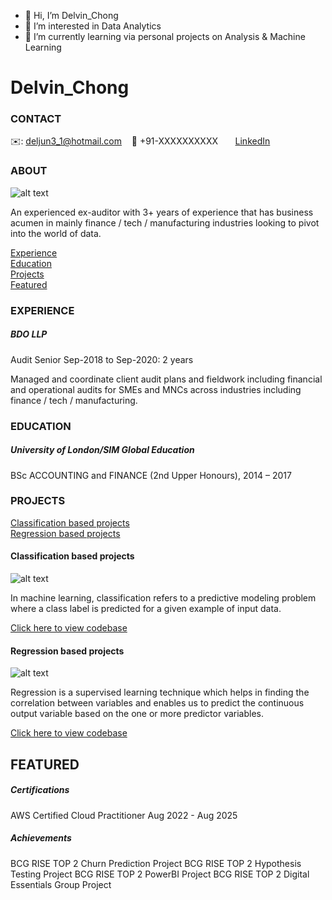- 👋 Hi, I’m Delvin_Chong
- 👀 I’m interested in Data Analytics
- 🌱 I’m currently learning via personal projects on Analysis & Machine Learning

# Delvin_Chong
<!-- CONTACT Section Starts -->
### CONTACT

<!-- Add your details -->
✉️: deljun3_1@hotmail.com
&nbsp;&nbsp; 📲 +91-XXXXXXXXXX
&nbsp;&nbsp;&nbsp;&nbsp;&nbsp; [LinkedIn](https://www.linkedin.com/in/delvin-chong-01754011a/) 
<!-- CONTACT Section Ends -->

<!-- ABOUT Section Starts -->
### ABOUT
<!-- Add link to your picture -->

![alt text](https://avatars.githubusercontent.com/u/105903466?s=400&u=453856be86ae07a1761b6782ad0919b4bea9af0f&v=4)

<!-- Add your details -->

An experienced ex-auditor with 3+ years of experience that has business acumen in mainly finance / tech / manufacturing industries looking to pivot into the world of data.


<!-- Add link to the sections -->
[Experience](#experience) <br>
[Education](#education) <br>
[Projects](#projects) <br>
[Featured](#featured) <br> 

<!-- ABOUT Section Ends -->

<!-- EXPERIENCE Section Starts -->
### EXPERIENCE
<!-- Add your details -->
##### BDO LLP
Audit Senior
Sep-2018 to Sep-2020: 2 years 

Managed and coordinate client audit plans and fieldwork including financial and operational audits for SMEs and MNCs across industries including finance / tech / manufacturing.

<!-- EXPERIENCE Section Ends -->

<!-- EDUCATION Section Starts -->
### EDUCATION
<!-- Add your details -->
##### University of London/SIM Global Education 
BSc ACCOUNTING and FINANCE (2nd Upper Honours), 2014 – 2017


<!-- EDUCATION Section Ends -->

<!-- PROJECTS Section Starts -->
### PROJECTS
<!-- Add your details -->

[Classification based projects](#classification-based-projects) <br>
[Regression based projects](#regression-based-projects) <br>

<!-- Add your details -->

#### Classification based projects
![alt text](https://raw.githubusercontent.com/krvishwesh54/Kumar-Vishwesh/main/images/Classification.png)

In machine learning, classification refers to a predictive modeling problem where a class label is predicted for a given example of input data.

[Click here to view codebase](https://github.com/krvishwesh54/DataScience_DeepLearning_MachineLearning/tree/master/Classification)

#### Regression based projects
![alt text](https://raw.githubusercontent.com/krvishwesh54/Kumar-Vishwesh/main/images/Regression.jpg)

Regression is a supervised learning technique which helps in finding the correlation between variables and enables us to predict the continuous output variable based on the one or more predictor variables.

[Click here to view codebase](https://github.com/krvishwesh54/DataScience_DeepLearning_MachineLearning/tree/master/Regression)

<!-- PROJECTS Section Ends -->

<!-- FEATURED Section Starts -->
## FEATURED
<!-- Add your details -->
##### Certifications
AWS Certified Cloud Practitioner Aug 2022 - Aug 2025

##### Achievements
BCG RISE TOP 2 Churn Prediction Project
BCG RISE TOP 2 Hypothesis Testing Project
BCG RISE TOP 2 PowerBI Project
BCG RISE TOP 2 Digital Essentials Group Project
<!-- FEATURED Section Ends -->

<!---
dchj3/dchj3 is a ✨ special ✨ repository because its `README.md` (this file) appears on your GitHub profile.
You can click the Preview link to take a look at your changes.
--->
